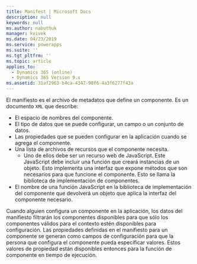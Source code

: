 ```yaml
---
title: Manifest | Microsoft Docs
description: null
keywords: null
ms.author: nabuthuk
manager: kvivek
ms.date: 04/23/2019
ms.service: powerapps
ms.suite: ''
ms.tgt_pltfrm: ''
ms.topic: article
applies_to:
  - Dynamics 365 (online)
  - Dynamics 365 Version 9.x
ms.assetid: 31af2963-b4ca-4347-98f6-4a3f6277f43a
---
```

El manifiesto es el archivo de metadatos que define un componente. Es un documento `XML` que describe:

- El espacio de nombres del componente.
- El tipo de datos que se puede configurar, un campo o un conjunto de datos.
- Las propiedades que se pueden configurar en la aplicación cuando se agrega el componente.
- Una lista de archivos de recursos que el componente necesita. 
  - Uno de ellos debe ser un recurso web de JavaScript. Este JavaScript debe incluir una función que creará instancias de un objeto. Esto implementa una interfaz que expone métodos que son necesarios para que funcione el componente. Esto se llama la biblioteca de implementación de componentes.
- El nombre de una función JavaScript en la biblioteca de implementación del componente que devolverá un objeto que aplica la interfaz del componente necesario.

Cuando alguien configura un componente en la aplicación, los datos del manifiesto filtrarán los componentes disponibles para que sólo los componentes válidos para el contexto estén disponibles para configuración. Las propiedades definidas en el manifiesto para un componente se generan como campos de configuración para que la persona que configura el componente pueda especificar valores. Estos valores de propiedad están disponibles entonces para la función de componente en tiempo de ejecución.